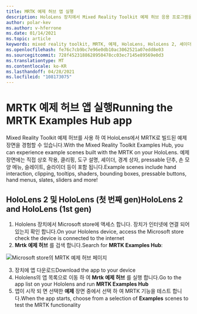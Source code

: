 ```yaml
---
title: MRTK 예제 허브 앱 실행
description: HoloLens 장치에서 Mixed Reality Toolkit 예제 허브 응용 프로그램을 로드 하 고 사용 하는 방법에 대해 알아봅니다.
author: polar-kev
ms.author: v-hferrone
ms.date: 01/14/2021
ms.topic: article
keywords: mixed reality toolkit, MRTK, 예제, HoloLens, HoloLens 2, 셰이더, 도구 설명, 직접 상호 작용, 클리핑, 경계 상자, 단추, 손 모양 메뉴, 슬레이트, 슬라이더
ms.openlocfilehash: fe76c7cb9bc7e96e0db10ac3062521a07edd8e03
ms.sourcegitcommit: 728f4523188628950478cc03ec7145e89569e0d3
ms.translationtype: MT
ms.contentlocale: ko-KR
ms.lasthandoff: 04/28/2021
ms.locfileid: "108173075"
---
```

# <a name="running-the-mrtk-examples-hub-app"></a><span data-ttu-id="d4df3-104">MRTK 예제 허브 앱 실행</span><span class="sxs-lookup"><span data-stu-id="d4df3-104">Running the MRTK Examples Hub app</span></span>

<span data-ttu-id="d4df3-105">Mixed Reality Toolkit 예제 허브를 사용 하 여 HoloLens에서 MRTK로 빌드된 예제 장면을 경험할 수 있습니다.</span><span class="sxs-lookup"><span data-stu-id="d4df3-105">With the Mixed Reality Toolkit Examples Hub, you can experience example scenes built with the MRTK on your HoloLens.</span></span> <span data-ttu-id="d4df3-106">예제 장면에는 직접 상호 작용, 클리핑, 도구 설명, 셰이더, 경계 상자, pressable 단추, 손 모양 메뉴, 슬레이트, 슬라이더 등이 포함 됩니다.</span><span class="sxs-lookup"><span data-stu-id="d4df3-106">Example scenes include hand interaction, clipping, tooltips, shaders, bounding boxes, pressable buttons, hand menus, slates, sliders and more!</span></span>

## <a name="hololens-2-and-hololens-1st-gen"></a><span data-ttu-id="d4df3-107">HoloLens 2 및 HoloLens (첫 번째 gen)</span><span class="sxs-lookup"><span data-stu-id="d4df3-107">HoloLens 2 and HoloLens (1st gen)</span></span>

1. <span data-ttu-id="d4df3-108">Hololens 장치에서 Microsoft store에 액세스 합니다. 장치가 인터넷에 연결 되어 있는지 확인 합니다.</span><span class="sxs-lookup"><span data-stu-id="d4df3-108">On your Hololens device, access the Microsoft store check the device is connected to the internet</span></span>
2. <span data-ttu-id="d4df3-109">**Mrtk 예제 허브** 를 검색 합니다.</span><span class="sxs-lookup"><span data-stu-id="d4df3-109">Search for **MRTK Examples Hub**:</span></span>

![Microsoft store의 MRTK 예제 허브 페이지](images/mrtk-examples-hub-img-01.png)

3. <span data-ttu-id="d4df3-111">장치에 앱 다운로드</span><span class="sxs-lookup"><span data-stu-id="d4df3-111">Download the app to your device</span></span>
4. <span data-ttu-id="d4df3-112">Hololens의 앱 목록으로 이동 하 여 **Mrtk 예제 허브** 를 실행 합니다.</span><span class="sxs-lookup"><span data-stu-id="d4df3-112">Go to the app list on your Hololens and run **MRTK Examples Hub**</span></span>
5. <span data-ttu-id="d4df3-113">앱이 시작 되 면 선택한 **예제** 장면 중에서 선택 하 여 MRTK 기능을 테스트 합니다.</span><span class="sxs-lookup"><span data-stu-id="d4df3-113">When the app starts, choose from a selection of **Examples** scenes to test the MRTK functionality</span></span>

